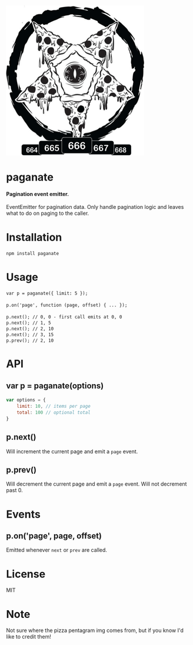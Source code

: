 ![](https://raw.githubusercontent.com/derekr/paganate/master/paganate.png)

# paganate
#### Pagination event emitter.

EventEmitter for pagination data. Only handle pagination logic and leaves
what to do on paging to the caller.

# Installation

```
npm install paganate
```

# Usage

```
var p = paganate({ limit: 5 });

p.on('page', function (page, offset) { ... });

p.next(); // 0, 0 - first call emits at 0, 0
p.next(); // 1, 5
p.next(); // 2, 10
p.next(); // 3, 15
p.prev(); // 2, 10
```

# API

## var p = paganate(options)

```js
var options = {
    limit: 10, // items per page
    total: 100 // optional total
}
```

## p.next()

Will increment the current page and emit a `page` event.

## p.prev()

Will decrement the current page and emit a `page` event.
Will not decrement past 0.

# Events

## p.on('page', page, offset)

Emitted whenever `next` or `prev` are called.

# License

MIT

# Note

Not sure where the pizza pentagram img comes from, but if you
know I'd like to credit them!
